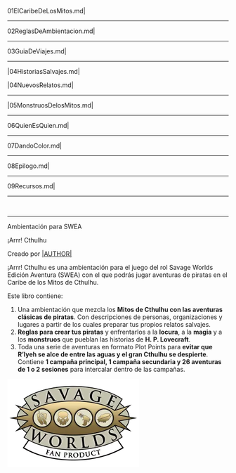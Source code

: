 01ElCaribeDeLosMitos.md|

***

02ReglasDeAmbientacion.md|

***

03GuiaDeViajes.md|

***

|04HistoriasSalvajes.md|

|04NuevosRelatos.md|

***

|05MonstruosDelosMitos.md|

***

06QuienEsQuien.md|

***

07DandoColor.md|

***

08Epilogo.md|

***

09Recursos.md|

***

&nbsp;

***

Ambientación para SWEA

¡Arrr! Cthulhu

Creado por [|AUTHOR|](|AUTHOR_URL|)

¡Arrr! Cthulhu es una ambientación para el juego del rol Savage Worlds Edición Aventura (SWEA) con el que podrás jugar aventuras de piratas en el Caribe de los Mitos de Cthulhu.

Este libro contiene:

1. Una ambientación que mezcla los **Mitos de Cthulhu con las aventuras clásicas de piratas**. Con descripciones de personas, organizaciones y lugares a partir de los cuales preparar tus propios relatos salvajes.
2. **Reglas para crear tus piratas** y enfrentarlos a la **locura**, a la **magia** y a los **monstruos** que pueblan las historias de **H. P. Lovecraft**.
3. Toda una serie de aventuras en formato Plot Points para **evitar que R’lyeh se alce de entre las aguas y el gran Cthulhu se despierte**. Contiene **1 campaña principal, 1 campaña secundaria y 26 aventuras de 1 o 2 sesiones** para intercalar dentro de las campañas.

![Logo Pinnacle](./images/pinnaclelogo.webp)